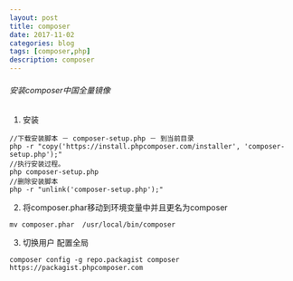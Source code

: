 ```yaml
---
layout: post
title: composer
date: 2017-11-02
categories: blog
tags: [composer,php]
description: composer
---
```



###### 安装composer中国全量镜像
1. 安装
```
//下载安装脚本 － composer-setup.php － 到当前目录
php -r "copy('https://install.phpcomposer.com/installer', 'composer-setup.php');"
//执行安装过程。
php composer-setup.php
//删除安装脚本
php -r "unlink('composer-setup.php');"
```

2. 将composer.phar移动到环境变量中并且更名为composer
```
mv composer.phar  /usr/local/bin/composer
```

3. 切换用户 配置全局
```
composer config -g repo.packagist composer https://packagist.phpcomposer.com

```